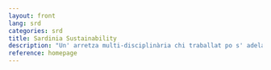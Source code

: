 ```yaml
---
layout: front
lang: srd
categories: srd
title: Sardinia Sustainability
description: "Un' arretza multi-disciplinària chi traballat po s' adelantamentu sustenìbili in Sardìnnia"
reference: homepage
---
```


